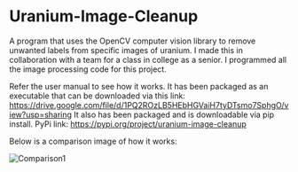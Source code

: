 # Uranium-Image-Cleanup
A program that uses the OpenCV computer vision library to remove unwanted labels from specific images of uranium.
I made this in collaboration with a team for a class in college as a senior. I programmed all the image processing code for this project.

Refer the user manual to see how it works.
It has been packaged as an executable that can be downloaded via this link: https://drive.google.com/file/d/1PQ2ROzLB5HEbHGVaiH7tyDTsmo7SphgO/view?usp=sharing
It also has been packaged and is downloadable via pip install. PyPi link: https://pypi.org/project/uranium-image-cleanup

Below is a comparison image of how it works:

![Comparison1](https://user-images.githubusercontent.com/98552891/182986801-8c563d4e-0439-4bdb-a67d-62547a547ab6.png)
